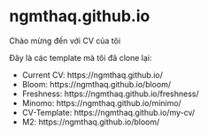 # ngmthaq.github.io

<p>Chào mừng đến với CV của tôi</p>
<p>Đây là các template mà tôi đã clone lại:</p>
<ul>
    <li>Current CV: https://ngmthaq.github.io/</li>
    <li>Bloom: https://ngmthaq.github.io/bloom/</li>
    <li>Freshness: https://ngmthaq.github.io/freshness/</li>
    <li>Minomo: https://ngmthaq.github.io/minimo/</li>
    <li>CV-Template: https://ngmthaq.github.io/my-cv/</li>
    <li>M2: https://ngmthaq.github.io/bloom/</li>
</ul>

